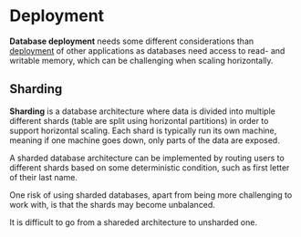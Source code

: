 # Deployment

**Database deployment** needs some different considerations than
[deployment](../devops/deployment/README.md) of other applications as databases
need access to read- and writable memory, which can be challenging when scaling
horizontally.

## Sharding

**Sharding** is a database architecture where data is divided into multiple
different shards (table are split using horizontal partitions) in order to
support horizontal scaling. Each shard is typically run its own machine, meaning
if one machine goes down, only parts of the data are exposed.

A sharded database architecture can be implemented by routing users to different
shards based on some deterministic condition, such as first letter of their last
name.

One risk of using sharded databases, apart from being more challenging to work
with, is that the shards may become unbalanced.

It is difficult to go from a shareded architecture to unsharded one.
